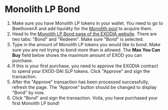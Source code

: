 # Monolith LP Bond

1. Make sure you have Monolith LP tokens in your wallet. You need to go to BeethovenX and add liquidity for the [Monolith pool](https://beets.fi/#/pool/0xa216aa5d67ef95dde66246829c5103c7843d1aab000100000000000000000112) to acquire them.
2. Head to the [Monolith LP Bond page of the EXODIA website](https://app.exodia.fi/bonds/the_monolith_lp). There are two tabs: "Bond" and "Redeem". Make sure "Bond" is selected.
3. Type in the amount of Monolith LP tokens you would like to bond. Make sure you are not trying to bond more than is allowed. The **Max You Can Buy** field below shows the maximum amount of EXOD you can purchase.
4. If this is your first purchase, you need to approve the EXODIA contract to spend your EXOD-DAI SLP tokens. Click "Approve" and sign the transaction.
5. After the "Approve" transaction has been processed successfully, refresh the page. The "Approve" button should be changed to display "Bond" by now.
6. Click "Bond" and sign the transaction. Voila, you have purchased your first Monolith LP bond!
